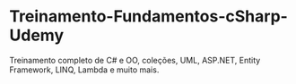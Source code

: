 # Treinamento-Fundamentos-cSharp-Udemy
 Treinamento completo de C# e OO, coleções, UML, ASP.NET, Entity Framework, LINQ, Lambda e muito mais.
